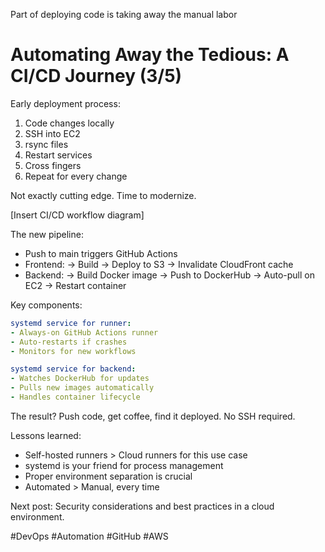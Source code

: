 Part of deploying code is taking away the manual labor

# Automating Away the Tedious: A CI/CD Journey (3/5)

Early deployment process:
1. Code changes locally
2. SSH into EC2
3. rsync files
4. Restart services
5. Cross fingers
6. Repeat for every change

Not exactly cutting edge. Time to modernize.

[Insert CI/CD workflow diagram]

The new pipeline:
- Push to main triggers GitHub Actions
- Frontend: 
  → Build
  → Deploy to S3
  → Invalidate CloudFront cache
- Backend:
  → Build Docker image
  → Push to DockerHub
  → Auto-pull on EC2
  → Restart container

Key components:
```yaml
systemd service for runner:
- Always-on GitHub Actions runner
- Auto-restarts if crashes
- Monitors for new workflows

systemd service for backend:
- Watches DockerHub for updates
- Pulls new images automatically
- Handles container lifecycle
```

The result? Push code, get coffee, find it deployed. No SSH required.

Lessons learned:
- Self-hosted runners > Cloud runners for this use case
- systemd is your friend for process management
- Proper environment separation is crucial
- Automated > Manual, every time

Next post: Security considerations and best practices in a cloud environment.

#DevOps #Automation #GitHub #AWS